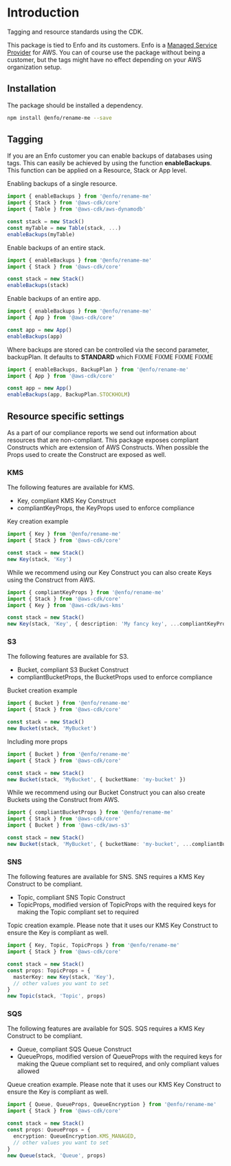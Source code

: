 # Introduction

Tagging and resource standards using the CDK.

This package is tied to Enfo and its customers. Enfo is a [Managed Service Provider](https://aws.amazon.com/partners/programs/msp/) for AWS. You can of course use the package without being a customer, but the tags might have no effect depending on your AWS organization setup.

## Installation

The package should be installed a dependency.

```bash
npm install @enfo/rename-me --save
```

## Tagging

If you are an Enfo customer you can enable backups of databases using tags. This can easily be achieved by using the function **enableBackups**. This function can be applied on a Resource, Stack or App level.

Enabling backups of a single resource.

```typescript
import { enableBackups } from '@enfo/rename-me'
import { Stack } from '@aws-cdk/core'
import { Table } from '@aws-cdk/aws-dynamodb'

const stack = new Stack()
const myTable = new Table(stack, ...)
enableBackups(myTable)
```

Enable backups of an entire stack.

```typescript
import { enableBackups } from '@enfo/rename-me'
import { Stack } from '@aws-cdk/core'

const stack = new Stack()
enableBackups(stack)
```

Enable backups of an entire app.

```typescript
import { enableBackups } from '@enfo/rename-me'
import { App } from '@aws-cdk/core'

const app = new App()
enableBackups(app)
```

Where backups are stored can be controlled via the second parameter, backupPlan. It defaults to **STANDARD** which FIXME
FIXME
FIXME
FIXME

```typescript
import { enableBackups, BackupPlan } from '@enfo/rename-me'
import { App } from '@aws-cdk/core'

const app = new App()
enableBackups(app, BackupPlan.STOCKHOLM)
```

## Resource specific settings

As a part of our compliance reports we send out information about resources that are non-compliant. This package exposes compliant Constructs which are extension of AWS Constructs. When possible the Props used to create the Construct are exposed as well.

### KMS

The following features are available for KMS.

* Key, compliant KMS Key Construct
* compliantKeyProps, the KeyProps used to enforce compliance

Key creation example

```typescript
import { Key } from '@enfo/rename-me'
import { Stack } from '@aws-cdk/core'

const stack = new Stack()
new Key(stack, 'Key')
```

While we recommend using our Key Construct you can also create Keys using the Construct from AWS.

```typescript
import { compliantKeyProps } from '@enfo/rename-me'
import { Stack } from '@aws-cdk/core'
import { Key } from '@aws-cdk/aws-kms'

const stack = new Stack()
new Key(stack, 'Key', { description: 'My fancy key', ...compliantKeyProps })
```

### S3

The following features are available for S3.

* Bucket, compliant S3 Bucket Construct
* compliantBucketProps, the BucketProps used to enforce compliance


Bucket creation example

```typescript
import { Bucket } from '@enfo/rename-me'
import { Stack } from '@aws-cdk/core'

const stack = new Stack()
new Bucket(stack, 'MyBucket')
```

Including more props

```typescript
import { Bucket } from '@enfo/rename-me'
import { Stack } from '@aws-cdk/core'

const stack = new Stack()
new Bucket(stack, 'MyBucket', { bucketName: 'my-bucket' })
```

While we recommend using our Bucket Construct you can also create Buckets using the Construct from AWS.

```typescript
import { compliantBucketProps } from '@enfo/rename-me'
import { Stack } from '@aws-cdk/core'
import { Bucket } from '@aws-cdk/aws-s3'

const stack = new Stack()
new Bucket(stack, 'MyBucket', { bucketName: 'my-bucket', ...compliantBucketProps })
```

### SNS

The following features are available for SNS. SNS requires a KMS Key Construct to be compliant.

* Topic, compliant SNS Topic Construct
* TopicProps, modified version of TopicProps with the required keys for making the Topic compliant set to required

Topic creation example. Please note that it uses our KMS Key Construct to ensure the Key is compliant as well.

```typescript
import { Key, Topic, TopicProps } from '@enfo/rename-me'
import { Stack } from '@aws-cdk/core'

const stack = new Stack()
const props: TopicProps = {
  masterKey: new Key(stack, 'Key'),
  // other values you want to set
}
new Topic(stack, 'Topic', props)
```

### SQS

The following features are available for SQS. SQS requires a KMS Key Construct to be compliant.

* Queue, compliant SQS Queue Construct
* QueueProps, modified version of QueueProps with the required keys for making the Queue compliant set to required, and only compliant values allowed

Queue creation example. Please note that it uses our KMS Key Construct to ensure the Key is compliant as well.

```typescript
import { Queue, QueueProps, QueueEncryption } from '@enfo/rename-me'
import { Stack } from '@aws-cdk/core'

const stack = new Stack()
const props: QueueProps = {
  encryption: QueueEncryption.KMS_MANAGED,
  // other values you want to set
}
new Queue(stack, 'Queue', props)
```

